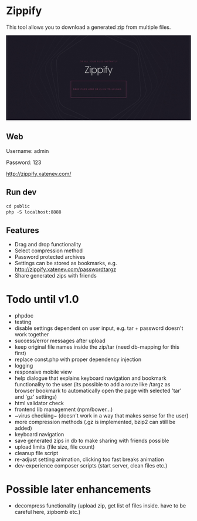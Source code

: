 # Zippify

This tool allows you to download a generated zip from multiple files.

![Zippify](https://github.com/xatenev/zippify/blob/master/github/Zippify.png?raw=true)

## Web

Username: admin 

Password: 123 

http://zippify.xatenev.com/

## Run dev

````
cd public
php -S localhost:8888
```` 

## Features
- Drag and drop functionality
- Select compression method
- Password protected archives
- Settings can be stored as bookmarks, e.g. http://zippify.xatenev.com/passwordtargz
- Share generated zips with friends

# Todo until v1.0

- phpdoc
- testing
- disable settings dependent on user input, e.g. tar + password doesn't work together
- success/error messages after upload
- keep original file names inside the zip/tar (need db-mapping for this first)
- replace const.php with proper dependency injection
- logging
- responsive mobile view
- help dialogue that explains keyboard navigation and bookmark functionality to the user (its possible to add a route like /targz as browser bookmark to automatically open the page with selected 'tar' and 'gz' settings)
- html validator check
- frontend lib management (npm/bower...)
- ~virus checking~ (doesn't work in a way that makes sense for the user)
- more compression methods (.gz is implemented, bzip2 can still be added)
- keyboard navigation
- save generated zips in db to make sharing with friends possible
- upload limits (file size, file count)
- cleanup file script
- re-adjust setting animation, clicking too fast breaks animation
- dev-experience composer scripts (start server, clean files etc.)

# Possible later enhancements

- decompress functionality (upload zip, get list of files inside. have to be careful here, zipbomb etc.)
